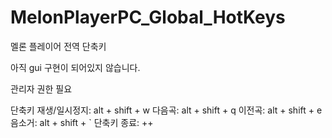 # MelonPlayerPC_Global_HotKeys
멜론 플레이어 전역 단축키

아직 gui 구현이 되어있지 않습니다.

관리자 권한 필요

단축키
재생/일시정지: alt + shift + w 
다음곡: alt + shift + q
이전곡: alt + shift + e
음소거: alt + shift + `
단축키 종료: <alt>+<shift>+<f1>
